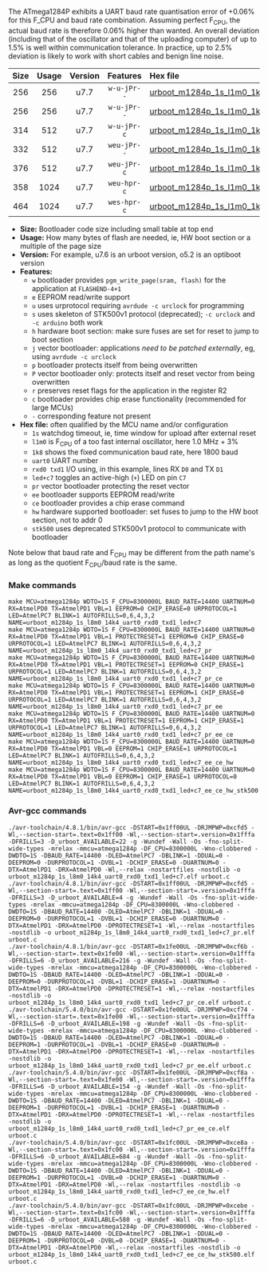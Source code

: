 The ATmega1284P exhibits a UART baud rate quantisation error of +0.06% for this F_CPU and baud rate combination. Assuming perfect F<sub>CPU</sub>, the actual baud rate is therefore 0.06% higher than wanted. An overall deviation (including that of the oscillator and that of the uploading computer) of up to 1.5% is well within communication tolerance. In practice, up to 2.5% deviation is likely to work with short cables and benign line noise.

|Size|Usage|Version|Features|Hex file|
|:-:|:-:|:-:|:-:|:--|
|256|256|u7.7|`w-u-jPr--`|[urboot_m1284p_1s_l1m0_1k8_uart0_rxd0_txd1_led+c7.hex](https://raw.githubusercontent.com/stefanrueger/urboot.hex/main/boards/urclockmega/atmega1284p/watchdog_1_s/internal_oscillator_l%2B3.75%25/%2B1m000000_hz/%2B%2B%2B1k8_baud/uart0_rxd0_txd1/led%2Bc7/urboot_m1284p_1s_l1m0_1k8_uart0_rxd0_txd1_led%2Bc7.hex)|
|256|256|u7.7|`w-u-jPr--`|[urboot_m1284p_1s_l1m0_1k8_uart0_rxd0_txd1_led+c7_pr.hex](https://raw.githubusercontent.com/stefanrueger/urboot.hex/main/boards/urclockmega/atmega1284p/watchdog_1_s/internal_oscillator_l%2B3.75%25/%2B1m000000_hz/%2B%2B%2B1k8_baud/uart0_rxd0_txd1/led%2Bc7/urboot_m1284p_1s_l1m0_1k8_uart0_rxd0_txd1_led%2Bc7_pr.hex)|
|314|512|u7.7|`w-u-jPr-c`|[urboot_m1284p_1s_l1m0_1k8_uart0_rxd0_txd1_led+c7_pr_ce.hex](https://raw.githubusercontent.com/stefanrueger/urboot.hex/main/boards/urclockmega/atmega1284p/watchdog_1_s/internal_oscillator_l%2B3.75%25/%2B1m000000_hz/%2B%2B%2B1k8_baud/uart0_rxd0_txd1/led%2Bc7/urboot_m1284p_1s_l1m0_1k8_uart0_rxd0_txd1_led%2Bc7_pr_ce.hex)|
|332|512|u7.7|`weu-jPr--`|[urboot_m1284p_1s_l1m0_1k8_uart0_rxd0_txd1_led+c7_pr_ee.hex](https://raw.githubusercontent.com/stefanrueger/urboot.hex/main/boards/urclockmega/atmega1284p/watchdog_1_s/internal_oscillator_l%2B3.75%25/%2B1m000000_hz/%2B%2B%2B1k8_baud/uart0_rxd0_txd1/led%2Bc7/urboot_m1284p_1s_l1m0_1k8_uart0_rxd0_txd1_led%2Bc7_pr_ee.hex)|
|376|512|u7.7|`weu-jPr-c`|[urboot_m1284p_1s_l1m0_1k8_uart0_rxd0_txd1_led+c7_pr_ee_ce.hex](https://raw.githubusercontent.com/stefanrueger/urboot.hex/main/boards/urclockmega/atmega1284p/watchdog_1_s/internal_oscillator_l%2B3.75%25/%2B1m000000_hz/%2B%2B%2B1k8_baud/uart0_rxd0_txd1/led%2Bc7/urboot_m1284p_1s_l1m0_1k8_uart0_rxd0_txd1_led%2Bc7_pr_ee_ce.hex)|
|358|1024|u7.7|`weu-hpr-c`|[urboot_m1284p_1s_l1m0_1k8_uart0_rxd0_txd1_led+c7_ee_ce_hw.hex](https://raw.githubusercontent.com/stefanrueger/urboot.hex/main/boards/urclockmega/atmega1284p/watchdog_1_s/internal_oscillator_l%2B3.75%25/%2B1m000000_hz/%2B%2B%2B1k8_baud/uart0_rxd0_txd1/led%2Bc7/urboot_m1284p_1s_l1m0_1k8_uart0_rxd0_txd1_led%2Bc7_ee_ce_hw.hex)|
|464|1024|u7.7|`wes-hpr-c`|[urboot_m1284p_1s_l1m0_1k8_uart0_rxd0_txd1_led+c7_ee_ce_hw_stk500.hex](https://raw.githubusercontent.com/stefanrueger/urboot.hex/main/boards/urclockmega/atmega1284p/watchdog_1_s/internal_oscillator_l%2B3.75%25/%2B1m000000_hz/%2B%2B%2B1k8_baud/uart0_rxd0_txd1/led%2Bc7/urboot_m1284p_1s_l1m0_1k8_uart0_rxd0_txd1_led%2Bc7_ee_ce_hw_stk500.hex)|

- **Size:** Bootloader code size including small table at top end
- **Usage:** How many bytes of flash are needed, ie, HW boot section or a multiple of the page size
- **Version:** For example, u7.6 is an urboot version, o5.2 is an optiboot version
- **Features:**
  + `w` bootloader provides `pgm_write_page(sram, flash)` for the application at `FLASHEND-4+1`
  + `e` EEPROM read/write support
  + `u` uses urprotocol requiring `avrdude -c urclock` for programming
  + `s` uses skeleton of STK500v1 protocol (deprecated); `-c urclock` and `-c arduino` both work
  + `h` hardware boot section: make sure fuses are set for reset to jump to boot section
  + `j` vector bootloader: applications *need to be patched externally*, eg, using `avrdude -c urclock`
  + `p` bootloader protects itself from being overwritten
  + `P` vector bootloader only: protects itself and reset vector from being overwritten
  + `r` preserves reset flags for the application in the register R2
  + `c` bootloader provides chip erase functionality (recommended for large MCUs)
  + `-` corresponding feature not present
- **Hex file:** often qualified by the MCU name and/or configuration
  + `1s` watchdog timeout, ie, time window for upload after external reset
  + `l1m0` is F<sub>CPU</sub> of a too fast internal oscillator, here 1.0 MHz + 3%
  + `1k8` shows the fixed communication baud rate, here 1800 baud
  + `uart0` UART number
  + `rxd0 txd1` I/O using, in this example, lines RX `D0` and TX `D1`
  + `led+c7` toggles an active-high (`+`) LED on pin `C7`
  + `pr` vector bootloader protecting the reset vector
  + `ee` bootloader supports EEPROM read/write
  + `ce` bootloader provides a chip erase command
  + `hw` hardware supported bootloader: set fuses to jump to the HW boot section, not to addr 0
  + `stk500` uses deprecated STK500v1 protocol to communicate with bootloader


Note below that baud rate and F<sub>CPU</sub> may be different from the path name's as long as the quotient F<sub>CPU</sub>/baud rate is the same.

### Make commands
```
make MCU=atmega1284p WDTO=1S F_CPU=8300000L BAUD_RATE=14400 UARTNUM=0 RX=AtmelPD0 TX=AtmelPD1 VBL=1 EEPROM=0 CHIP_ERASE=0 URPROTOCOL=1 LED=AtmelPC7 BLINK=1 AUTOFRILLS=0,6,4,3,2 NAME=urboot_m1284p_1s_l8m0_14k4_uart0_rxd0_txd1_led+c7
make MCU=atmega1284p WDTO=1S F_CPU=8300000L BAUD_RATE=14400 UARTNUM=0 RX=AtmelPD0 TX=AtmelPD1 VBL=1 PROTECTRESET=1 EEPROM=0 CHIP_ERASE=0 URPROTOCOL=1 LED=AtmelPC7 BLINK=1 AUTOFRILLS=0,6,4,3,2 NAME=urboot_m1284p_1s_l8m0_14k4_uart0_rxd0_txd1_led+c7_pr
make MCU=atmega1284p WDTO=1S F_CPU=8300000L BAUD_RATE=14400 UARTNUM=0 RX=AtmelPD0 TX=AtmelPD1 VBL=1 PROTECTRESET=1 EEPROM=0 CHIP_ERASE=1 URPROTOCOL=1 LED=AtmelPC7 BLINK=1 AUTOFRILLS=0,6,4,3,2 NAME=urboot_m1284p_1s_l8m0_14k4_uart0_rxd0_txd1_led+c7_pr_ce
make MCU=atmega1284p WDTO=1S F_CPU=8300000L BAUD_RATE=14400 UARTNUM=0 RX=AtmelPD0 TX=AtmelPD1 VBL=1 PROTECTRESET=1 EEPROM=1 CHIP_ERASE=0 URPROTOCOL=1 LED=AtmelPC7 BLINK=1 AUTOFRILLS=0,6,4,3,2 NAME=urboot_m1284p_1s_l8m0_14k4_uart0_rxd0_txd1_led+c7_pr_ee
make MCU=atmega1284p WDTO=1S F_CPU=8300000L BAUD_RATE=14400 UARTNUM=0 RX=AtmelPD0 TX=AtmelPD1 VBL=1 PROTECTRESET=1 EEPROM=1 CHIP_ERASE=1 URPROTOCOL=1 LED=AtmelPC7 BLINK=1 AUTOFRILLS=0,6,4,3,2 NAME=urboot_m1284p_1s_l8m0_14k4_uart0_rxd0_txd1_led+c7_pr_ee_ce
make MCU=atmega1284p WDTO=1S F_CPU=8300000L BAUD_RATE=14400 UARTNUM=0 RX=AtmelPD0 TX=AtmelPD1 VBL=0 EEPROM=1 CHIP_ERASE=1 URPROTOCOL=1 LED=AtmelPC7 BLINK=1 AUTOFRILLS=0,6,4,3,2 NAME=urboot_m1284p_1s_l8m0_14k4_uart0_rxd0_txd1_led+c7_ee_ce_hw
make MCU=atmega1284p WDTO=1S F_CPU=8300000L BAUD_RATE=14400 UARTNUM=0 RX=AtmelPD0 TX=AtmelPD1 VBL=0 EEPROM=1 CHIP_ERASE=1 URPROTOCOL=0 LED=AtmelPC7 BLINK=1 AUTOFRILLS=0,6,4,3,2 NAME=urboot_m1284p_1s_l8m0_14k4_uart0_rxd0_txd1_led+c7_ee_ce_hw_stk500
```

### Avr-gcc commands
```
./avr-toolchain/4.8.1/bin/avr-gcc -DSTART=0x1ff00UL -DRJMPWP=0xcfd5 -Wl,--section-start=.text=0x1ff00 -Wl,--section-start=.version=0x1fffa -DFRILLS=3 -D_urboot_AVAILABLE=22 -g -Wundef -Wall -Os -fno-split-wide-types -mrelax -mmcu=atmega1284p -DF_CPU=8300000L -Wno-clobbered -DWDTO=1S -DBAUD_RATE=14400 -DLED=AtmelPC7 -DBLINK=1 -DDUAL=0 -DEEPROM=0 -DURPROTOCOL=1 -DVBL=1 -DCHIP_ERASE=0 -DUARTNUM=0 -DTX=AtmelPD1 -DRX=AtmelPD0 -Wl,--relax -nostartfiles -nostdlib -o urboot_m1284p_1s_l8m0_14k4_uart0_rxd0_txd1_led+c7.elf urboot.c
./avr-toolchain/4.8.1/bin/avr-gcc -DSTART=0x1ff00UL -DRJMPWP=0xcfd5 -Wl,--section-start=.text=0x1ff00 -Wl,--section-start=.version=0x1fffa -DFRILLS=3 -D_urboot_AVAILABLE=4 -g -Wundef -Wall -Os -fno-split-wide-types -mrelax -mmcu=atmega1284p -DF_CPU=8300000L -Wno-clobbered -DWDTO=1S -DBAUD_RATE=14400 -DLED=AtmelPC7 -DBLINK=1 -DDUAL=0 -DEEPROM=0 -DURPROTOCOL=1 -DVBL=1 -DCHIP_ERASE=0 -DUARTNUM=0 -DTX=AtmelPD1 -DRX=AtmelPD0 -DPROTECTRESET=1 -Wl,--relax -nostartfiles -nostdlib -o urboot_m1284p_1s_l8m0_14k4_uart0_rxd0_txd1_led+c7_pr.elf urboot.c
./avr-toolchain/4.8.1/bin/avr-gcc -DSTART=0x1fe00UL -DRJMPWP=0xcf6b -Wl,--section-start=.text=0x1fe00 -Wl,--section-start=.version=0x1fffa -DFRILLS=6 -D_urboot_AVAILABLE=216 -g -Wundef -Wall -Os -fno-split-wide-types -mrelax -mmcu=atmega1284p -DF_CPU=8300000L -Wno-clobbered -DWDTO=1S -DBAUD_RATE=14400 -DLED=AtmelPC7 -DBLINK=1 -DDUAL=0 -DEEPROM=0 -DURPROTOCOL=1 -DVBL=1 -DCHIP_ERASE=1 -DUARTNUM=0 -DTX=AtmelPD1 -DRX=AtmelPD0 -DPROTECTRESET=1 -Wl,--relax -nostartfiles -nostdlib -o urboot_m1284p_1s_l8m0_14k4_uart0_rxd0_txd1_led+c7_pr_ce.elf urboot.c
./avr-toolchain/5.4.0/bin/avr-gcc -DSTART=0x1fe00UL -DRJMPWP=0xcf74 -Wl,--section-start=.text=0x1fe00 -Wl,--section-start=.version=0x1fffa -DFRILLS=6 -D_urboot_AVAILABLE=198 -g -Wundef -Wall -Os -fno-split-wide-types -mrelax -mmcu=atmega1284p -DF_CPU=8300000L -Wno-clobbered -DWDTO=1S -DBAUD_RATE=14400 -DLED=AtmelPC7 -DBLINK=1 -DDUAL=0 -DEEPROM=1 -DURPROTOCOL=1 -DVBL=1 -DCHIP_ERASE=0 -DUARTNUM=0 -DTX=AtmelPD1 -DRX=AtmelPD0 -DPROTECTRESET=1 -Wl,--relax -nostartfiles -nostdlib -o urboot_m1284p_1s_l8m0_14k4_uart0_rxd0_txd1_led+c7_pr_ee.elf urboot.c
./avr-toolchain/5.4.0/bin/avr-gcc -DSTART=0x1fe00UL -DRJMPWP=0xcf8a -Wl,--section-start=.text=0x1fe00 -Wl,--section-start=.version=0x1fffa -DFRILLS=6 -D_urboot_AVAILABLE=154 -g -Wundef -Wall -Os -fno-split-wide-types -mrelax -mmcu=atmega1284p -DF_CPU=8300000L -Wno-clobbered -DWDTO=1S -DBAUD_RATE=14400 -DLED=AtmelPC7 -DBLINK=1 -DDUAL=0 -DEEPROM=1 -DURPROTOCOL=1 -DVBL=1 -DCHIP_ERASE=1 -DUARTNUM=0 -DTX=AtmelPD1 -DRX=AtmelPD0 -DPROTECTRESET=1 -Wl,--relax -nostartfiles -nostdlib -o urboot_m1284p_1s_l8m0_14k4_uart0_rxd0_txd1_led+c7_pr_ee_ce.elf urboot.c
./avr-toolchain/5.4.0/bin/avr-gcc -DSTART=0x1fc00UL -DRJMPWP=0xce8a -Wl,--section-start=.text=0x1fc00 -Wl,--section-start=.version=0x1fffa -DFRILLS=6 -D_urboot_AVAILABLE=684 -g -Wundef -Wall -Os -fno-split-wide-types -mrelax -mmcu=atmega1284p -DF_CPU=8300000L -Wno-clobbered -DWDTO=1S -DBAUD_RATE=14400 -DLED=AtmelPC7 -DBLINK=1 -DDUAL=0 -DEEPROM=1 -DURPROTOCOL=1 -DVBL=0 -DCHIP_ERASE=1 -DUARTNUM=0 -DTX=AtmelPD1 -DRX=AtmelPD0 -Wl,--relax -nostartfiles -nostdlib -o urboot_m1284p_1s_l8m0_14k4_uart0_rxd0_txd1_led+c7_ee_ce_hw.elf urboot.c
./avr-toolchain/5.4.0/bin/avr-gcc -DSTART=0x1fc00UL -DRJMPWP=0xcebe -Wl,--section-start=.text=0x1fc00 -Wl,--section-start=.version=0x1fffa -DFRILLS=6 -D_urboot_AVAILABLE=580 -g -Wundef -Wall -Os -fno-split-wide-types -mrelax -mmcu=atmega1284p -DF_CPU=8300000L -Wno-clobbered -DWDTO=1S -DBAUD_RATE=14400 -DLED=AtmelPC7 -DBLINK=1 -DDUAL=0 -DEEPROM=1 -DURPROTOCOL=0 -DVBL=0 -DCHIP_ERASE=1 -DUARTNUM=0 -DTX=AtmelPD1 -DRX=AtmelPD0 -Wl,--relax -nostartfiles -nostdlib -o urboot_m1284p_1s_l8m0_14k4_uart0_rxd0_txd1_led+c7_ee_ce_hw_stk500.elf urboot.c
```

